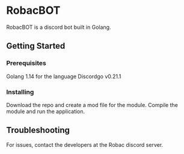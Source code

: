 # RobacBOT

RobacBOT is a discord bot built in Golang.

## Getting Started

### Prerequisites

Golang 1.14 for the language
Discordgo v0.21.1

### Installing

Download the repo and create a mod file for the module. Compile the module and run the application.

## Troubleshooting

For issues, contact the developers at the Robac discord server.
